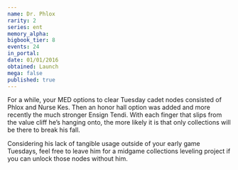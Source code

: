 ```yaml
---
name: Dr. Phlox
rarity: 2
series: ent
memory_alpha:
bigbook_tier: 8
events: 24
in_portal:
date: 01/01/2016
obtained: Launch
mega: false
published: true
---
```


For a while, your MED options to clear Tuesday cadet nodes consisted of Phlox and Nurse Kes. Then an honor hall option was added and more recently the much stronger Ensign Tendi. With each finger that slips from the value cliff he’s hanging onto, the more likely it is that only collections will be there to break his fall.

Considering his lack of tangible usage outside of your early game Tuesdays, feel free to leave him for a midgame collections leveling project if you can unlock those nodes without him.
